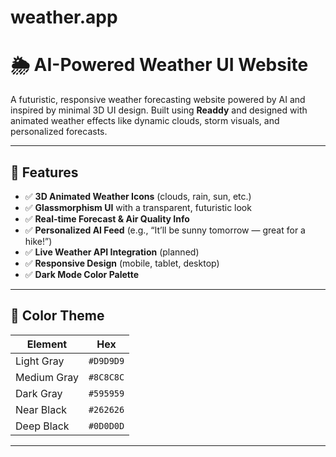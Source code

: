 # weather.app
# 🌦️ AI-Powered Weather UI Website

A futuristic, responsive weather forecasting website powered by AI and inspired by minimal 3D UI design. Built using **Readdy** and designed with animated weather effects like dynamic clouds, storm visuals, and personalized forecasts.

---

## 🧠 Features

- ✅ **3D Animated Weather Icons** (clouds, rain, sun, etc.)
- ✅ **Glassmorphism UI** with a transparent, futuristic look
- ✅ **Real-time Forecast & Air Quality Info**
- ✅ **Personalized AI Feed** (e.g., “It’ll be sunny tomorrow — great for a hike!”)
- ✅ **Live Weather API Integration** (planned)
- ✅ **Responsive Design** (mobile, tablet, desktop)
- ✅ **Dark Mode Color Palette**

---

## 🎨 Color Theme

| Element | Hex |
|--------|-----|
| Light Gray | `#D9D9D9` |
| Medium Gray | `#8C8C8C` |
| Dark Gray | `#595959` |
| Near Black | `#262626` |
| Deep Black | `#0D0D0D` |

---
